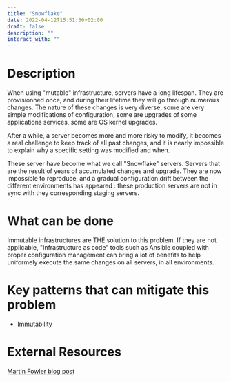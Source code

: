 ```yaml
---
title: "Snowflake"
date: 2022-04-12T15:51:36+02:00
draft: false
description: ""
interact_with: ""
---
```


# Description

When using "mutable" infrastructure, servers have a long lifespan. They are provisionned once, and during their lifetime they will go through numerous changes.
The nature of these changes is very diverse, some are very simple modifications of configuration, some are upgrades of some applications services, some are OS kernel upgrades.

After a while, a server becomes more and more risky to modify, it becomes a real challenge to keep track of all past changes, and it is nearly impossible to explain why a specific setting was modified and when. 

These server have become what we call "Snowflake" servers. Servers that are the result of years of accumulated changes and upgrade. They are now impossible to reproduce, and a gradual configuration drift between the different environments has appeared : these production servers are not in sync with they corresponding staging servers. 

# What can be done

Immutable infrastructures are THE solution to this problem. If they are not applicable, "Infrastructure as code" tools such as Ansible coupled with proper configuration management can bring a lot of benefits to help uniformely execute the same changes on all servers, in all environments.

# Key patterns that can mitigate this problem

- Immutability 

# External Resources

[Martin Fowler blog post](https://martinfowler.com/bliki/SnowflakeServer.html)

